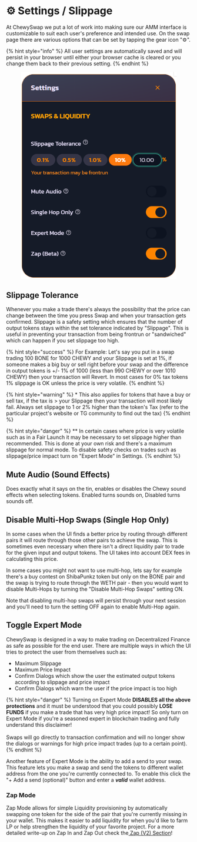 # ⚙ Settings / Slippage

At ChewySwap we put a lot of work into making sure our AMM interface is customizable to suit each user's preference and intended use. On the swap page there are various options that can be set by tapping the gear icon "⚙️".&#x20;

{% hint style="info" %}
All user settings are automatically saved and will persist in your browser until either your browser cache is cleared or you change them back to their previous setting.
{% endhint %}

<figure><img src="../../.gitbook/assets/NewSettings.png" alt=""><figcaption></figcaption></figure>

## Slippage Tolerance

Whenever you make a trade there's always the possibility that the price can change between the time you press Swap and when your transaction gets confirmed. Slippage is a safety setting which ensures that the number of output tokens stays within the set tolerance indicated by "Slippage". This is useful in preventing your transaction from being frontrun or "sandwiched" which can happen if you set slippage too high.

{% hint style="success" %}
For Example: Let's say you put in a swap trading 100 BONE for 1000 CHEWY and your Slippage is set at 1%, if someone makes a big buy or sell right before your swap and the difference in output tokens is +/- 1% of 1000 (less than 990 CHEWY or over 1010 CHEWY) then your transaction will Revert. In most cases for 0% tax tokens 1% slippage is OK unless the price is very volatile.&#x20;
{% endhint %}

{% hint style="warning" %}
\* This also applies for tokens that have a buy or sell tax, if the tax is > your Slippage then your transaction will most likely fail. Always set slippage to 1 or 2% higher than the token's Tax (refer to the particular project's website or TG community to find out the tax)
{% endhint %}

{% hint style="danger" %}
\*\* In certain cases where price is very volatile such as in a Fair Launch it may be necessary to set slippage higher than recommended. This is done at your own risk and there's a maximum slippage for normal mode. To disable safety checks on trades such as slippage/price impact turn on "Expert Mode" in Settings.
{% endhint %}

## Mute Audio (Sound Effects)

Does exactly what it says on the tin, enables or disables the Chewy sound effects when selecting tokens. Enabled turns sounds on, Disabled turns sounds off.

## Disable Multi-Hop Swaps (Single Hop Only)

In some cases when the UI finds a better price by routing through different pairs it will route through those other pairs to achieve the swap. This is sometimes even necessary when there isn't a direct liquidity pair to trade for the given input and output tokens. The UI takes into account DEX fees in calculating this price.&#x20;

In some cases you might not want to use multi-hop, lets say for example there's a buy contest on ShibaPunkz token but only on the BONE pair and the swap is trying to route through the WETH pair - then you would want to disable Multi-Hops by turning the "Disable Multi-Hop Swaps" setting ON.

Note that disabling multi-hop swaps will persist through your next session and you'll need to turn the setting OFF again to enable Multi-Hop again.

## Toggle Expert Mode

ChewySwap is designed in a way to make trading on Decentralized Finance as safe as possible for the end user. There are multiple ways in which the UI tries to protect the user from themselves such as:

* Maximum Slippage
* Maximum Price Impact
* Confirm Dialogs which show the user the estimated output tokens according to slippage and price impact
* Confirm Dialogs which warn the user if the price impact is too high

{% hint style="danger" %}
Turning on Expert Mode **DISABLES all the above protections** and it must be understood that you could possibly **LOSE FUNDS** if you make a trade that has very high price impact! So only turn on Expert Mode if you're a seasoned expert in blockchain trading and fully understand this disclaimer! \
\
Swaps will go directly to transaction confirmation and will no longer show the dialogs or warnings for high price impact trades (up to a certain point).
{% endhint %}

Another feature of Expert Mode is the ability to add a send to your swap. This feature lets you make a swap and send the tokens to different wallet address from the one you're currently connected to. To enable this click the "+ Add a send (optional)" button and enter a _**valid**_ wallet address.

### Zap Mode

Zap Mode allows for simple Liquidity provisioning by automatically swapping one token for the side of the pair that you're currently missing in your wallet. This makes it easier to add liquidity for when you'd like to farm LP or help strengthen the liquidity of your favorite project. For a more detailed write-up on Zap In and Zap Out check the[ Zap (V2) Section](zap-v2.md)!



